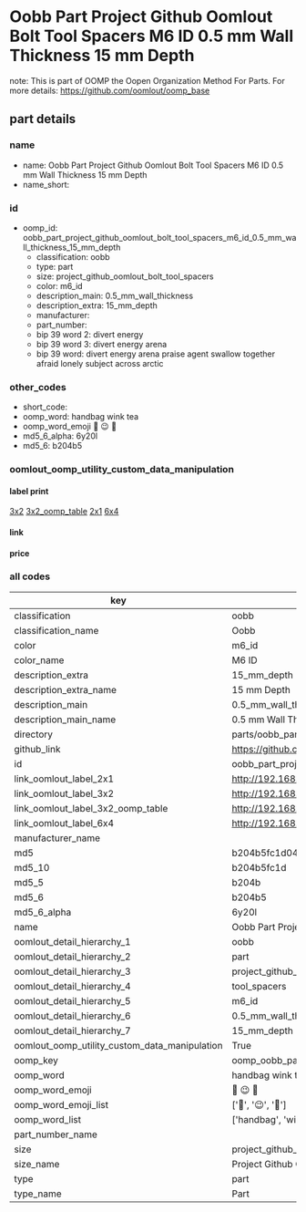 # Oobb Part Project Github Oomlout Bolt Tool Spacers M6 ID 0.5 mm Wall Thickness 15 mm Depth  

note: This is part of OOMP the Oopen Organization Method For Parts. For more details: https://github.com/oomlout/oomp_base

##  part details
  







### name
* name: Oobb Part Project Github Oomlout Bolt Tool Spacers M6 ID 0.5 mm Wall Thickness 15 mm Depth
* name_short: 
### id
* oomp_id: oobb_part_project_github_oomlout_bolt_tool_spacers_m6_id_0.5_mm_wall_thickness_15_mm_depth
  * classification: oobb
  * type: part
  * size: project_github_oomlout_bolt_tool_spacers
  * color: m6_id
  * description_main: 0.5_mm_wall_thickness
  * description_extra: 15_mm_depth
  * manufacturer: 
  * part_number: 
  * bip 39 word 2: divert energy
  * bip 39 word 3: divert energy arena
  * bip 39 word: divert energy arena praise agent swallow together afraid lonely subject across arctic

### other_codes
* short_code: 
* oomp_word: handbag wink tea
* oomp_word_emoji :handbag: :wink: :tea:
* md5_6_alpha: 6y20l
* md5_6: b204b5






### oomlout_oomp_utility_custom_data_manipulation
#### label print
[3x2](http://192.168.1.245:1112/?label=oomp%206y20l)
[3x2_oomp_table](http://192.168.1.108:1112/?label=oomp%206y20l)
[2x1](http://192.168.1.242:1112/?label=oomp%206y20l)
[6x4](http://192.168.1.55:1112/?label=oomp%206y20l)    

#### link

                              

#### price







### all codes 
| key | value |  
| --- | --- |  
| classification | oobb |  
| classification_name | Oobb |  
| color | m6_id |  
| color_name | M6 ID |  
| description_extra | 15_mm_depth |  
| description_extra_name | 15 mm Depth |  
| description_main | 0.5_mm_wall_thickness |  
| description_main_name | 0.5 mm Wall Thickness |  
| directory | parts/oobb_part_project_github_oomlout_bolt_tool_spacers_m6_id_0.5_mm_wall_thickness_15_mm_depth |  
| github_link | https://github.com/oomlout/oomlout_oomp_part_src/tree/main/parts/oobb_part_project_github_oomlout_bolt_tool_spacers_m6_id_0.5_mm_wall_thickness_15_mm_depth |  
| id | oobb_part_project_github_oomlout_bolt_tool_spacers_m6_id_0.5_mm_wall_thickness_15_mm_depth |  
| link_oomlout_label_2x1 | http://192.168.1.242:1112/?label=oomp%206y20l |  
| link_oomlout_label_3x2 | http://192.168.1.245:1112/?label=oomp%206y20l |  
| link_oomlout_label_3x2_oomp_table | http://192.168.1.108:1112/?label=oomp%206y20l |  
| link_oomlout_label_6x4 | http://192.168.1.55:1112/?label=oomp%206y20l |  
| manufacturer_name |  |  
| md5 | b204b5fc1d049c776c027a9816d281fe |  
| md5_10 | b204b5fc1d |  
| md5_5 | b204b |  
| md5_6 | b204b5 |  
| md5_6_alpha | 6y20l |  
| name | Oobb Part Project Github Oomlout Bolt Tool Spacers M6 ID 0.5 mm Wall Thickness 15 mm Depth |  
| oomlout_detail_hierarchy_1 | oobb |  
| oomlout_detail_hierarchy_2 | part |  
| oomlout_detail_hierarchy_3 | project_github_bolt |  
| oomlout_detail_hierarchy_4 | tool_spacers |  
| oomlout_detail_hierarchy_5 | m6_id |  
| oomlout_detail_hierarchy_6 | 0.5_mm_wall_thickness |  
| oomlout_detail_hierarchy_7 | 15_mm_depth |  
| oomlout_oomp_utility_custom_data_manipulation | True |  
| oomp_key | oomp_oobb_part_project_github_oomlout_bolt_tool_spacers_m6_id_0.5_mm_wall_thickness_15_mm_depth |  
| oomp_word | handbag wink tea |  
| oomp_word_emoji | :handbag: :wink: :tea: |  
| oomp_word_emoji_list | [':handbag:', ':wink:', ':tea:'] |  
| oomp_word_list | ['handbag', 'wink', 'tea'] |  
| part_number_name |  |  
| size | project_github_oomlout_bolt_tool_spacers |  
| size_name | Project Github Oomlout Bolt Tool Spacers |  
| type | part |  
| type_name | Part |  

